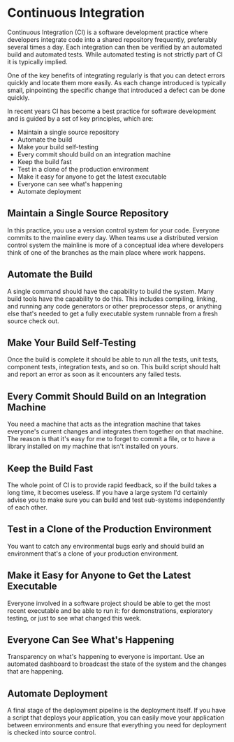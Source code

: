 # Continuous Integration

Continuous Integration (CI) is a software development practice where developers integrate code into a shared repository frequently, preferably several times a day. Each integration can then be verified by an automated build and automated tests. While automated testing is not strictly part of CI it is typically implied.

One of the key benefits of integrating regularly is that you can detect errors quickly and locate them more easily. As each change introduced is typically small, pinpointing the specific change that introduced a defect can be done quickly.

In recent years CI has become a best practice for software development and is guided by a set of key principles, which are:

- Maintain a single source repository
- Automate the build
- Make your build self-testing
- Every commit should build on an integration machine
- Keep the build fast
- Test in a clone of the production environment
- Make it easy for anyone to get the latest executable
- Everyone can see what's happening
- Automate deployment

## Maintain a Single Source Repository

In this practice, you use a version control system for your code. Everyone commits to the mainline every day. When teams use a distributed version control system the mainline is more of a conceptual idea where developers think of one of the branches as the main place where work happens.

## Automate the Build

A single command should have the capability to build the system. Many build tools have the capability to do this. This includes compiling, linking, and running any code generators or other preprocessor steps, or anything else that's needed to get a fully executable system runnable from a fresh source check out.

## Make Your Build Self-Testing

Once the build is complete it should be able to run all the tests, unit tests, component tests, integration tests, and so on. This build script should halt and report an error as soon as it encounters any failed tests.

## Every Commit Should Build on an Integration Machine

You need a machine that acts as the integration machine that takes everyone's current changes and integrates them together on that machine. The reason is that it's easy for me to forget to commit a file, or to have a library installed on my machine that isn't installed on yours.

## Keep the Build Fast

The whole point of CI is to provide rapid feedback, so if the build takes a long time, it becomes useless. If you have a large system I'd certainly advise you to make sure you can build and test sub-systems independently of each other.

## Test in a Clone of the Production Environment

You want to catch any environmental bugs early and should build an environment that's a clone of your production environment.

## Make it Easy for Anyone to Get the Latest Executable

Everyone involved in a software project should be able to get the most recent executable and be able to run it: for demonstrations, exploratory testing, or just to see what changed this week.

## Everyone Can See What's Happening

Transparency on what's happening to everyone is important. Use an automated dashboard to broadcast the state of the system and the changes that are happening.

## Automate Deployment

A final stage of the deployment pipeline is the deployment itself. If you have a script that deploys your application, you can easily move your application between environments and ensure that everything you need for deployment is checked into source control.
